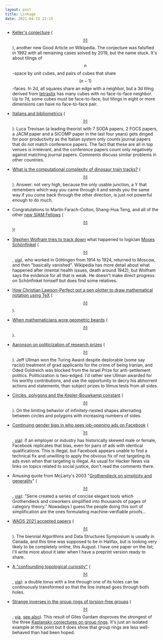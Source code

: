 ```yaml
---
layout: post
title: Linkage
date: 2021-04-15 22:15
---
```

* [Keller's conjecture](https://en.wikipedia.org/wiki/Keller%27s_conjecture) ([$$\mathbb{M}$$](https://mathstodon.xyz/@11011110/105994491983819823)), another new Good Article on Wikipedia. The conjecture was falsified in 1992 with all remaining cases solved by 2019, but the name stuck. It's about tilings of $$n$$-space by unit cubes, and pairs of cubes that share $$(n-1)$$-faces. In 2d, all squares share an edge with a neighbor, but a 3d tiling derived from [tetrastix](https://en.wikipedia.org/wiki/Tetrastix) has many cubes with no face-to-face neighbor. Up to 7d, some cubes must be face-to-face, but tilings in eight or more dimensions can have no face-to-face pair.

* [Italians and bibliometrics](https://lucatrevisan.wordpress.com/2021/04/02/bocconi-hired-poorly-qualified-computer-scientist/) ([$$\mathbb{M}$$](https://mathstodon.xyz/@11011110/105996551762053680)): Luca Trevisan (a leading theorist with 7 SODA papers, 2 FOCS papers, a JACM paper and a SICOMP paper in the last four years) gets dinged for poor productivity as the Italian system only counts journal papers that do not match conference papers. The fact that these are all in top venues is irrelevant, and the conference papers count only negatively against matching journal papers. Comments discuss similar problems in other countries.

* [What is the computational complexity of dinosaur train tracks?](https://www.scottaaronson.com/blog/?p=5402) ([$$\mathbb{M}$$](https://mathstodon.xyz/@11011110/106009429519024889)).  Answer: not very high, because the only usable junction, a Y that remembers which way you came through it and sends you the same way if you come back through the other direction, is just not powerful enough to do much.

* Congratulations to Martín Farach-Colton, Shang-Hua Teng, and all of the other [new SIAM Fellows](https://sinews.siam.org/Details-Page/siam-announces-class-of-2021-fellows) ([$$\mathbb{M}$$](https://mathstodon.xyz/@11011110/106016827432463028))!

* [Stephen Wolfram tries to track down](https://writings.stephenwolfram.com/2021/03/a-little-closer-to-finding-what-became-of-moses-schonfinkel-inventor-of-combinators/) what happened to logician [Moses Schönfinkel](https://en.wikipedia.org/wiki/Moses_Sch%C3%B6nfinkel) ([$$\mathbb{M}$$](https://mathstodon.xyz/@11011110/106025064389253132), [via](https://news.ycombinator.com/item?id=26694685)), who worked in Göttingen from 1914 to 1924, returned to Moscow, and then "basically vanished". Wikipedia has more detail about what happened after (mental health issues, death around 1942), but Wolfram says the evidence for all that is weak. He doesn't make direct progress on Schönfinkel himself but does find some relatives.

* [How Christian Lawson-Perfect got a pen plotter to draw mathematical notation using TeX](https://aperiodical.com/2021/04/my-robot-draws-tex/) ([$$\mathbb{M}$$](https://mathstodon.xyz/@christianp/106030474747952758)).

* [When mathematicians wore geometric beards](https://www.improbable.com/2021/04/08/a-look-way-back-at-some-bearded-mathematicians/) ([$$\mathbb{M}$$](https://mathstodon.xyz/@11011110/106034106736789855)).

* [Aaronson on politicization of research prizes](https://www.scottaaronson.com/blog/?p=5437) ([$$\mathbb{M}$$](https://mathstodon.xyz/@11011110/106039607813461033)). Jeff Ullman won the Turing Award despite deplorable (some say racist) treatment of grad applicants for the crime of being Iranian, and Oded Goldreich was blocked from the Israel Prize for anti-settlement politics. Politicization is two-edged. I'd rather see Ullman awarded for his worthy contributions, and use the opportunity to decry his abhorrent actions and statements, than subject prizes to litmus tests from all sides.

* [Circles, polygons and the Kepler-Bouwkamp constant](https://thatsmaths.com/2021/04/08/circles-polygons-and-the-kepler-bouwkamp-constant/) ([$$\mathbb{M}$$](https://mathstodon.xyz/@11011110/106045568373359503)). On the limiting behavior of infinitely-nested shapes alternating between circles and polygons with increasing numbers of sides.

* [Continuing gender bias in who sees job-opening ads on Facebook](https://www.technologyreview.com/2021/04/09/1022217/facebook-ad-algorithm-sex-discrimination) ([$$\mathbb{M}$$](https://mathstodon.xyz/@11011110/106051162687419819), [via](https://news.ycombinator.com/item?id=26760790)): if an employer or industry has historically skewed male or female, Facebook replicates that bias, even for pairs of ads with identical qualifications. This is illegal, but Facebook appears unable to find a technical fix and unwilling to apply the obvious fix of not targeting its ads even when that targeting is illegal. As usual for Hacker News via links on topics related to social justice, don't read the comments there.

* Amusing quote from McLarty's 2003 "[Grothendieck on simplicity and generality](http://www.landsburg.com/grothendieck/mclarty1.pdf)" ([$$\mathbb{M}$$](https://mathstodon.xyz/@11011110/106059214777848356), [via](https://golem.ph.utexas.edu/category/2021/04/algebraic_closure.html)): "Serre created a series of concise elegant tools which Grothendieck and coworkers simplified into thousands of pages of category theory." Nowadays I guess the people doing this sort of simplification are the ones formulating machine-verifiable proofs...

* [WADS 2021 accepted papers](https://projects.cs.dal.ca/wads2021/wads-2021-accepted-papers/) ([$$\mathbb{M}$$](https://mathstodon.xyz/@11011110/106062479142848045)). 
The biennial Algorithms and Data Structures Symposium is usually in Canada, and this time was supposed to be in Halifax, but is looking very likely to be completely online, this August. I have one paper on the list; I'll write more about it later when I have a preprint version ready to share.

* [A "confounding topological curiosity"](https://www.youtube.com/watch?v=S5fPwE7GQOA) ([$$\mathbb{M}$$](https://mathstodon.xyz/@11011110/106068163014347342), [via](https://boingboing.net/2021/04/13/heres-a-confounding-topological-curiosity.html)): a double torus with a line through one of its holes can be continuously transformed so that the line instead goes through both holes.

* [Strange inverses in the group rings of torsion-free groups](https://arxiv.org/abs/2102.11818) ([$$\mathbb{M}$$](https://mathstodon.xyz/@11011110/106072203556292078), [via](https://www.quantamagazine.org/mathematician-disproves-group-algebra-unit-conjecture-20210412/), [see also](https://www.uni-muenster.de/MathematicsMuenster/news/artikel/2021-03-04.shtml)). This result of Giles Gardam disproves the strongest of the three [Kaplansky conjectures on group rings](https://en.wikipedia.org/wiki/Kaplansky%27s_conjectures). It's just an isolated example at this point but it does show that group rings are less well-behaved than had been hoped.